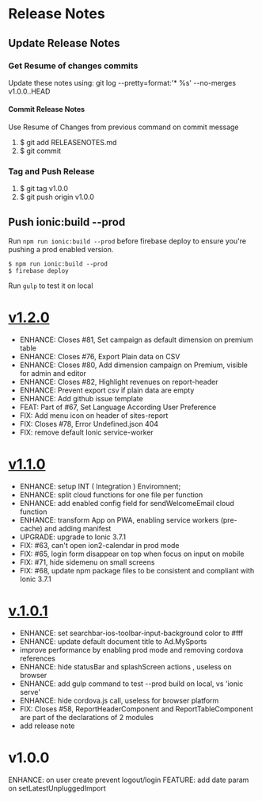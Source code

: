 # Release Notes

## Update Release Notes
### Get Resume of changes commits
Update these notes using: git log --pretty=format:'* %s' --no-merges v1.0.0..HEAD

#### Commit Release Notes
Use Resume of Changes from previous command on commit message

1. $ git add RELEASENOTES.md 
2. $ git commit 

### Tag and Push Release

1. $ git tag v1.0.0
2. $ git push origin v1.0.0

## Push ionic:build --prod
Run `npm run ionic:build --prod` before firebase deploy to ensure you're pushing a prod enabled version.

```
$ npm run ionic:build --prod
$ firebase deploy
```

Run `gulp` to test it on local

<a name="v1.2.0"></a>
# [v1.2.0](https://github.com/meumobi/infomobi/compare/v1.1.0...v1.2.0)
* ENHANCE: Closes #81, Set campaign as default dimension on premium table
* ENHANCE: Closes #76, Export Plain data on CSV
* ENHANCE: Closes #80, Add dimension campaign on Premium, visible for admin and editor
* ENHANCE: Closes #82, Highlight revenues on report-header
* ENHANCE: Prevent export csv if plain data are empty
* ENHANCE: Add github issue template
* FEAT: Part of #67, Set Language According User Preference
* FIX: Add menu icon on header of sites-report
* FIX: Closes #78, Error Undefined.json 404
* FIX: remove default Ionic service-worker

<a name="v1.1.0"></a>
# [v1.1.0](https://github.com/meumobi/infomobi/compare/v1.0.1...v1.1.0)
* ENHANCE: setup INT ( Integration ) Enviromnent;
* ENHANCE: split cloud functions for one file per function 
* ENHANCE: add enabled config field for sendWelcomeEmail cloud function
* ENHANCE: transform App on PWA, enabling service workers (pre-cache) and adding manifest
* UPGRADE: upgrade to Ionic 3.7.1
* FIX: #63, can't open ion2-calendar in prod mode
* FIX: #65, login form disappear on top when focus on input on mobile
* FIX: #71, hide sidemenu on small screens
* FIX: #68, update npm package files to be consistent and compliant with Ionic 3.7.1

<a name="v1.0.1"></a>
# [v.1.0.1](https://github.com/meumobi/infomobi/compare/v1.0.0...v1.0.1)
* ENHANCE: set searchbar-ios-toolbar-input-background color to #fff
* ENHANCE: update default document title to Ad.MySports
* improve performance by enabling prod mode and removing cordova references
* ENHANCE: hide statusBar and splashScreen actions , useless on browser
* ENHANCE: add gulp command to test --prod build on local, vs 'ionic serve'
* ENHANCE: hide cordova.js call, useless for browser platform
* FIX: Closes #58, ReportHeaderComponent and ReportTableComponent are part of the declarations of 2 modules
* add release note

<a name="v1.0.0"></a>
# v1.0.0
ENHANCE: on user create prevent logout/login
FEATURE: add date param on setLatestUnpluggedImport